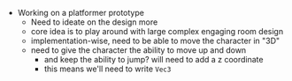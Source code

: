 - Working on a platformer prototype
	- Need to ideate on the design more
	- core idea is to play around with large complex engaging room design
	- implementation-wise, need to be able to move the character in "3D"
	- need to give the character the ability to move up and down
		- and keep the ability to jump? will need to add a z coordinate
		- this means we'll need to write `Vec3`
